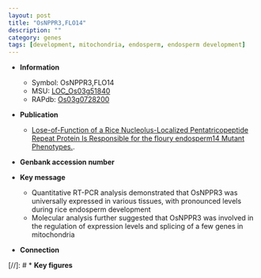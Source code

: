 ```yaml
---
layout: post
title: "OsNPPR3,FLO14"
description: ""
category: genes
tags: [development, mitochondria, endosperm, endosperm development]
---
```


* **Information**  
    + Symbol: OsNPPR3,FLO14  
    + MSU: [LOC_Os03g51840](http://rice.plantbiology.msu.edu/cgi-bin/ORF_infopage.cgi?orf=LOC_Os03g51840)  
    + RAPdb: [Os03g0728200](http://rapdb.dna.affrc.go.jp/viewer/gbrowse_details/irgsp1?name=Os03g0728200)  

* **Publication**  
    + [Lose-of-Function of a Rice Nucleolus-Localized Pentatricopeptide Repeat Protein Is Responsible for the floury endosperm14 Mutant Phenotypes.](N+Y).

* **Genbank accession number**  

* **Key message**  
    + Quantitative RT-PCR analysis demonstrated that OsNPPR3 was universally expressed in various tissues, with pronounced levels during rice endosperm development
    + Molecular analysis further suggested that OsNPPR3 was involved in the regulation of expression levels and splicing of a few genes in mitochondria

* **Connection**  

[//]: # * **Key figures**  



